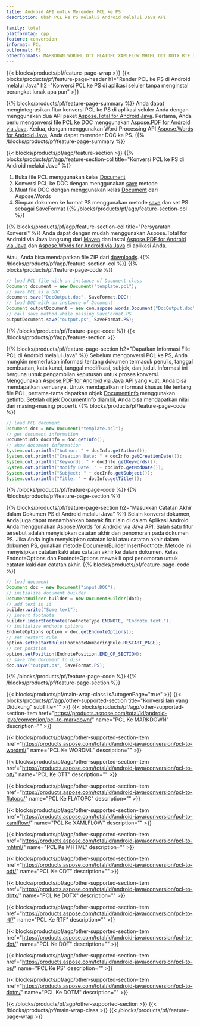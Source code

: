```yaml
---
title: Android API untuk Merender PCL ke PS
description: Ubah PCL ke PS melalui Android melalui Java API

family: total
platformtag: cpp
feature: conversion
informat: PCL
outformat: PS
otherformats: MARKDOWN WORDML OTT FLATOPC XAMLFLOW MHTML ODT DOTX RTF DOT DOCM DOTM
---
```

{{< blocks/products/pf/feature-page-wrap >}}
{{< blocks/products/pf/feature-page-header h1="Render PCL ke PS di Android melalui Java" h2="Konversi PCL ke PS di aplikasi seluler tanpa menginstal perangkat lunak apa pun" >}}

{{% blocks/products/pf/feature-page-summary %}}
Anda dapat mengintegrasikan fitur konversi PCL ke PS di aplikasi seluler Anda dengan menggunakan dua API paket [Aspose.Total for Android Java](https://products.aspose.com/total/android-java/). Pertama, Anda perlu mengonversi file PCL ke DOC menggunakan [Aspose.PDF for Android via Java](https://products.aspose.com/pdf/android-java/). Kedua, dengan menggunakan Word Processing API [Aspose.Words for Android Java](https://products.aspose.com/words/android-java/), Anda dapat merender DOC ke PS. 
{{% /blocks/products/pf/feature-page-summary  %}}

{{< blocks/products/pf/agp/feature-section >}}
{{% blocks/products/pf/agp/feature-section-col title="Konversi PCL ke PS di Android melalui Java" %}}
1. Buka file PCL menggunakan kelas [Document](https://reference.aspose.com/pdf/java/com.aspose.pdf/Document)
2. Konversi PCL ke DOC dengan menggunakan [save](https://reference.aspose.com/pdf/java/com.aspose.pdf/Document#save-java.lang.String-com.aspose.pdf.SaveOptions-) metode
3. Muat file DOC dengan menggunakan kelas [Document](https://reference.aspose.com/words/java/com.aspose.words/Document) dari Aspose.Words
4. Simpan dokumen ke format PS menggunakan metode [save](https://reference.aspose.com/words/java/com.aspose.words/Document#save(java.lang.String,int)) dan set PS sebagai SaveFormat
{{% /blocks/products/pf/agp/feature-section-col %}}

{{% blocks/products/pf/agp/feature-section-col title="Persyaratan Konversi" %}}
Anda dapat dengan mudah menggunakan Aspose.Total for Android via Java langsung dari [Maven](https://releases.aspose.com/total/java/) dan instal [Aspose.PDF for Android via Java](https://docs.aspose.com/pdf/androidjava/installation/) dan [Aspose.Words for Android via Java](https://docs.aspose.com/words/java/install-aspose-words-for-android-via-java/#install-asposewords-for-android-via-java-from-maven-repository) di aplikasi Anda.

Atau, Anda bisa mendapatkan file ZIP dari [downloads](https://releases.aspose.com/total/androidjava).
{{% /blocks/products/pf/agp/feature-section-col %}}
{{% blocks/products/pf/feature-page-code %}}

```java
// load PCL file with an instance of Document class
Document document = new Document("template.pcl");
// save PCL as a DOC 
document.save("DocOutput.doc", SaveFormat.DOC); 
// load DOC with an instance of Document
Document outputDocument = new com.aspose.words.Document("DocOutput.doc");
// call save method while passing SaveFormat.PS
outputDocument.save("output.ps", SaveFormat.PS);   
```


{{% /blocks/products/pf/feature-page-code %}}
{{< /blocks/products/pf/agp/feature-section >}}

{{% blocks/products/pf/feature-page-section  h2="Dapatkan Informasi File PCL di Android melalui Java" %}}
Sebelum mengonversi PCL ke PS, Anda mungkin memerlukan informasi tentang dokumen termasuk penulis, tanggal pembuatan, kata kunci, tanggal modifikasi, subjek, dan judul. Informasi ini berguna untuk pengambilan keputusan untuk proses konversi. Menggunakan [Aspose.PDF for Android via Java](https://docs.aspose.com/pdf/androidjava/) API yang kuat, Anda bisa mendapatkan semuanya. Untuk mendapatkan informasi khusus file tentang file PCL, pertama-tama dapatkan objek [DocumentInfo](https://reference.aspose.com/pdf/java/com.aspose.pdf/DocumentInfo) menggunakan [getInfo](https://reference.aspose.com/pdf/Java/com.aspose.pdf/Document#getInfo--). Setelah objek DocumentInfo diambil, Anda bisa mendapatkan nilai dari masing-masing properti.
{{% blocks/products/pf/feature-page-code %}}

```java
// load PCL document
Document doc = new Document("template.pcl");
// get document information
DocumentInfo docInfo = doc.getInfo();
// show document information
System.out.println("Author: " + docInfo.getAuthor());
System.out.println("Creation Date: " + docInfo.getCreationDate());
System.out.println("Keywords: " + docInfo.getKeywords());
System.out.println("Modify Date: " + docInfo.getModDate());
System.out.println("Subject: " + docInfo.getSubject());
System.out.println("Title: " + docInfo.getTitle());
```

{{% /blocks/products/pf/feature-page-code  %}}
{{% /blocks/products/pf/feature-page-section %}}

{{% blocks/products/pf/feature-page-section  h2="Masukkan Catatan Akhir dalam Dokumen PS di Android melalui Java" %}}
Selain konversi dokumen, Anda juga dapat menambahkan banyak fitur lain di dalam Aplikasi Android Anda menggunakan [Aspose.Words for Android via Java](https://products.aspose.com/words/androidjava/) API. Salah satu fitur tersebut adalah menyisipkan catatan akhir dan penomoran pada dokumen PS. Jika Anda ingin menyisipkan catatan kaki atau catatan akhir dalam dokumen PS, gunakan metode DocumentBuilder.InsertFootnote. Metode ini menyisipkan catatan kaki atau catatan akhir ke dalam dokumen. Kelas EndnoteOptions dan FootnoteOptions mewakili opsi penomoran untuk catatan kaki dan catatan akhir.
{{% blocks/products/pf/feature-page-code %}}

```java
// load document
Document doc = new Document("input.DOC");
// initialize document builder
DocumentBuilder builder = new DocumentBuilder(doc);
// add text in it
builder.write("Some text");
// insert footnote
builder.insertFootnote(FootnoteType.ENDNOTE, "Endnote text.");
// initialize endnote options
EndnoteOptions option = doc.getEndnoteOptions();
// set restart rule
option.setRestartRule(FootnoteNumberingRule.RESTART_PAGE);
// set position
option.setPosition(EndnotePosition.END_OF_SECTION);
// save the document to disk.
doc.save("output.ps", SaveFormat.PS);  
```

{{% /blocks/products/pf/feature-page-code  %}}
{{% /blocks/products/pf/feature-page-section %}}

{{< blocks/products/pf/main-wrap-class isAutogenPage="true" >}}
{{< blocks/products/pf/agp/other-supported-section title="Konversi lain yang Didukung" subTitle="" >}}
{{< blocks/products/pf/agp/other-supported-section-item href="https://products.aspose.com/total/id/android-java/conversion/pcl-to-markdown/" name="PCL Ke MARKDOWN" description="" >}}

{{< blocks/products/pf/agp/other-supported-section-item href="https://products.aspose.com/total/id/android-java/conversion/pcl-to-wordml/" name="PCL Ke WORDML" description="" >}}

{{< blocks/products/pf/agp/other-supported-section-item href="https://products.aspose.com/total/id/android-java/conversion/pcl-to-ott/" name="PCL Ke OTT" description="" >}}

{{< blocks/products/pf/agp/other-supported-section-item href="https://products.aspose.com/total/id/android-java/conversion/pcl-to-flatopc/" name="PCL Ke FLATOPC" description="" >}}

{{< blocks/products/pf/agp/other-supported-section-item href="https://products.aspose.com/total/id/android-java/conversion/pcl-to-xamlflow/" name="PCL Ke XAMLFLOW" description="" >}}

{{< blocks/products/pf/agp/other-supported-section-item href="https://products.aspose.com/total/id/android-java/conversion/pcl-to-mhtml/" name="PCL Ke MHTML" description="" >}}

{{< blocks/products/pf/agp/other-supported-section-item href="https://products.aspose.com/total/id/android-java/conversion/pcl-to-odt/" name="PCL Ke ODT" description="" >}}

{{< blocks/products/pf/agp/other-supported-section-item href="https://products.aspose.com/total/id/android-java/conversion/pcl-to-dotx/" name="PCL Ke DOTX" description="" >}}

{{< blocks/products/pf/agp/other-supported-section-item href="https://products.aspose.com/total/id/android-java/conversion/pcl-to-rtf/" name="PCL Ke RTF" description="" >}}

{{< blocks/products/pf/agp/other-supported-section-item href="https://products.aspose.com/total/id/android-java/conversion/pcl-to-dot/" name="PCL Ke DOT" description="" >}}

{{< blocks/products/pf/agp/other-supported-section-item href="https://products.aspose.com/total/id/android-java/conversion/pcl-to-ps/" name="PCL Ke PS" description="" >}}

{{< blocks/products/pf/agp/other-supported-section-item href="https://products.aspose.com/total/id/android-java/conversion/pcl-to-dotm/" name="PCL Ke DOTM" description="" >}}


{{< /blocks/products/pf/agp/other-supported-section >}}
{{< /blocks/products/pf/main-wrap-class >}}
{{< /blocks/products/pf/feature-page-wrap >}}